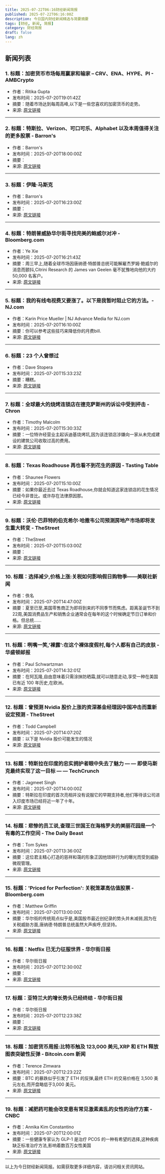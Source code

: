 ```yaml
---
title: 2025-07-22T06:16财经新闻简报
published: 2025-07-22T06:16:00Z
description: 今日国内财经新闻精选与简要摘要
tags: [财经, 新闻, 简报]
category: 财经简报
draft: false
lang: zh
---
```


## 新闻列表

### 1. 标题：加密货币市场每周赢家和输家 – CRV、ENA、HYPE、PI - AMBCrypto
- 作者：Ritika Gupta
- 发布时间：2025-07-20T19:01:42Z
- 摘要：随着市场达到每周高峰,以下是一些您喜欢的加密货币的走势。
- 来源: [原文链接](https://ambcrypto.com/crypto-market-weekly-review-20-july/)

---

### 2. 标题：特斯拉、Verizon、可口可乐、Alphabet 以及本周值得关注的更多股票 - Barron&#39;s
- 作者：Barron&#39;s
- 发布时间：2025-07-20T18:00:00Z
- 摘要：
- 来源: [原文链接](https://www.barrons.com/articles/tesla-verizon-coke-google-earnings-stocks-52dad8b3)

---

### 3. 标题：伊隆·马斯克
- 作者：Barron&#39;s
- 发布时间：2025-07-20T16:23:00Z
- 摘要：
- 来源: [原文链接](https://www.barrons.com/articles/elon-musk-tesla-earnings-week-e3117b83)

---

### 4. 标题：特朗普威胁华尔街寻找完美的鲍威尔对冲 - Bloomberg.com
- 作者：Ye Xie
- 发布时间：2025-07-20T16:21:43Z
- 摘要：周三早上,随着全球市场因唐纳德·特朗普总统可能解雇杰罗姆·鲍威尔的消息而颤抖,Citrini Research 的 James van Geelen 毫不犹豫地向他的大约 50,000 名客户。
- 来源: [原文链接](https://www.bloomberg.com/news/articles/2025-07-20/trump-threats-send-wall-street-hunting-for-perfect-powell-hedge)

---

### 5. 标题：我的有线电视费又要涨了。以下是我暂时阻止它的方法。- NJ.com
- 作者：Karin Price Mueller | NJ Advance Media for NJ.com
- 发布时间：2025-07-20T16:10:00Z
- 摘要：你可以参考这些技巧来降低你的月费bill.
- 来源: [原文链接](https://www.nj.com/news/2025/07/my-cable-bill-was-about-to-go-up-again-heres-how-i-stopped-it-for-now.html)

---

### 6. 标题：23 个人曾想过
- 作者：Dave Stopera
- 发布时间：2025-07-20T15:33:23Z
- 摘要：糟糕。
- 来源: [原文链接](https://www.buzzfeed.com/daves4/people-who-had-a-tough-week-july-20-2025)

---

### 7. 标题：全球最大的烧烤连锁店在德克萨斯州的诉讼中受到抨击 - Chron
- 作者：Timothy Malcolm
- 发布时间：2025-07-20T15:30:33Z
- 摘要：一位特许经营业主起诉迪基烧烤坑,因为该连锁店涉嫌向一家从未完成建设的建筑公司收取过高的费用。
- 来源: [原文链接](https://www.chron.com/food/article/dickeys-lawsuit-texas-barbecue-chain-20777429.php)

---

### 8. 标题：Texas Roadhouse 再也看不到花生的原因 - Tasting Table
- 作者：Shaunee Flowers
- 发布时间：2025-07-20T15:10:00Z
- 摘要：如果你最近去过 Texas Roadhouse,你就会知道这家连锁店的花生情况已经今非昔比。或许存在法律原因那。
- 来源: [原文链接](https://www.tastingtable.com/1913259/texas-roadhouse-floor-peanuts-hazard/)

---

### 9. 标题：沃伦·巴菲特的伯克希尔·哈撒韦公司预测房地产市场即将发生重大转变 - TheStreet
- 作者：TheStreet
- 发布时间：2025-07-20T15:03:00Z
- 摘要：
- 来源: [原文链接](https://www.thestreet.com/real-estate/warren-buffetts-berkshire-hathaway-predicts-major-housing-market-shift-soon)

---

### 10. 标题：选择减少,价格上涨:关税如何影响假日购物季——美联社新闻
- 作者：佚名
- 发布时间：2025-07-20T14:47:00Z
- 摘要：夏至已至,美国零售商正为即将到来的不同季节而焦虑。距离圣诞节不到22周,美国消费品生产和销售企业通常会在每年的这个时候确定节日订单和价格。但总统……
- 来源: [原文链接](https://apnews.com/article/holiday-shopping-2025-tariffs-prices-ad783aec433e8e4e03480afc338eae39)

---

### 11. 标题：咧嘴一笑,'裸露':在这个裸体度假村,每个人都有自己的皮肤 - 华盛顿邮报
- 作者：Paul Schwartzman
- 发布时间：2025-07-20T14:32:01Z
- 摘要：在阿瓦隆,自由意味着只需涂抹防晒霜,就可以随意走动,享受一种在美国已有近 100 年历史,在欧洲。
- 来源: [原文链接](https://www.washingtonpost.com/dc-md-va/2025/07/20/nudist-resort-avalon-west-virginia/)

---

### 12. 标题：曾预测 Nvidia 股价上涨的资深基金经理因中国冲击而重新设定预测 - TheStreet
- 作者：Todd Campbell
- 发布时间：2025-07-20T14:07:20Z
- 摘要：以下是 Nvidia 股价可能发生的情况
- 来源: [原文链接](https://www.thestreet.com/investing/stocks/veteran-fund-manager-who-predicted-nvidia-stock-rally-resets-forecast-on-china-shock)

---

### 13. 标题：特斯拉在印度的忠实拥护者眼中失去了魅力 — — 即使马斯克最终实现了这一目标 — — TechCrunch
- 作者：Jagmeet Singh
- 发布时间：2025-07-20T14:00:00Z
- 摘要：特斯拉在印度的首次亮相并没有说服它的早期支持者,他们等待该公司进入印度市场已经将近一年了十年。
- 来源: [原文链接](https://techcrunch.com/2025/07/20/tesla-loses-its-charm-for-indias-loyalists-even-as-musk-finally-delivers/)

---

### 14. 标题：悲惨的员工说,查理三世国王在海格罗夫的美丽花园是一个有毒的工作空间 - The Daily Beast
- 作者：Tom Sykes
- 发布时间：2025-07-20T13:36:00Z
- 摘要：这位君主精心打造的慈祥和蔼的形象正因他琐碎行为的曝光而受到威胁微观管理。
- 来源: [原文链接](https://www.thedailybeast.com/king-charles-iiis-lovely-garden-at-highgrove-is-a-toxic-workspace-miserable-staff-say/)

---

### 15. 标题：&#39;Priced for Perfection&#39;: 关税笼罩高估值股票 - Bloomberg.com
- 作者：Matthew Griffin
- 发布时间：2025-07-20T13:00:00Z
- 摘要：华尔街的传统观点似乎是,美国股市最近创纪录的势头并未减弱,因为在关税威胁方面,唐纳德·特朗普总统虽然大声疾呼,但坚持。
- 来源: [原文链接](https://www.bloomberg.com/news/articles/2025-07-20/-priced-for-perfection-tariffs-loom-over-richly-valued-stocks)

---

### 16. 标题：Netflix 已无力征服世界 - 华尔街日报
- 作者：华尔街日报
- 发布时间：2025-07-20T12:30:00Z
- 摘要：
- 来源: [原文链接](https://www.wsj.com/business/media/netflix-is-running-out-of-worlds-to-conquer-8bc98326)

---

### 17. 标题：亚特兰大的增长势头已经终结 - 华尔街日报
- 作者：华尔街日报
- 发布时间：2025-07-20T12:23:38Z
- 摘要：
- 来源: [原文链接](https://www.wsj.com/economy/atlantas-growth-streak-has-come-to-an-end-32aa642c)

---

### 18. 标题：加密货币周报:比特币触及 123,000 美元,XRP 和 ETH 释放图表突破性反弹 - Bitcoin.com 新闻
- 作者：Terence Zimwara
- 发布时间：2025-07-20T12:23:22Z
- 摘要：BTC 的暴跌似乎引发了 ETH 的反弹,最终 ETH 的交易价格在 3,500 美元左右,而开盘略低于3,000 美元。
- 来源: [原文链接](https://news.bitcoin.com/crypto-weekly-wrap-bitcoin-hits-123k-xrp-and-eth-unleash-chart-busting-comebacks/)

---

### 19. 标题：减肥药可能会改变患有常见激素紊乱的女性的治疗方案 - CNBC
- 作者：Annika Kim Constantino
- 发布时间：2025-07-20T12:00:01Z
- 摘要：一些健康专家认为 GLP-1 是治疗 PCOS 的一种有希望的选择,这种疾病缺乏标准治疗方法,影响着数百万女性美国
- 来源: [原文链接](https://www.cnbc.com/2025/07/20/weight-loss-drugs-could-help-treat-pcos.html)

---


以上为今日财经新闻简报。如需获取更多详细内容，请访问相关资讯网站。